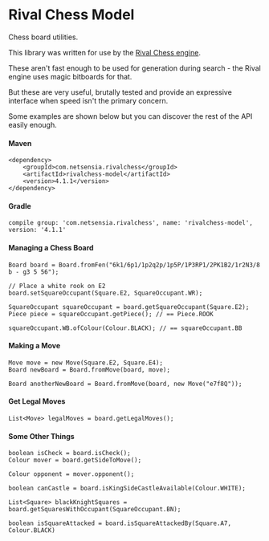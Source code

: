 Rival Chess Model
=================

Chess board utilities. 

This library was written for use by the [Rival Chess engine](https://github.com/chris-moreton/rivalchess-engine).

These aren't fast enough to be used for generation during search - the Rival engine uses magic bitboards for that.

But these are very useful, brutally tested and provide an expressive interface when speed isn't the primary concern.

Some examples are shown below but you can discover the rest of the API easily enough.

#### Maven

    <dependency>
        <groupId>com.netsensia.rivalchess</groupId>
        <artifactId>rivalchess-model</artifactId>
        <version>4.1.1</version>
    </dependency>
    
#### Gradle

    compile group: 'com.netsensia.rivalchess', name: 'rivalchess-model', version: '4.1.1'

#### Managing a Chess Board

    Board board = Board.fromFen("6k1/6p1/1p2q2p/1p5P/1P3RP1/2PK1B2/1r2N3/8 b - g3 5 56");
    
    // Place a white rook on E2
    board.setSquareOccupant(Square.E2, SquareOccupant.WR);
    
    SquareOccupant squareOccupant = board.getSquareOccupant(Square.E2);
    Piece piece = squareOccupant.getPiece(); // == Piece.ROOK
    
    squareOccupant.WB.ofColour(Colour.BLACK); // == squareOccupant.BB
    
#### Making a Move

    Move move = new Move(Square.E2, Square.E4);
    Board newBoard = Board.fromMove(board, move);
    
    Board anotherNewBoard = Board.fromMove(board, new Move("e7f8Q"));
    
#### Get Legal Moves

    List<Move> legalMoves = board.getLegalMoves();
    
#### Some Other Things

    boolean isCheck = board.isCheck();
    Colour mover = board.getSideToMove();
    
    Colour opponent = mover.opponent();
    
    boolean canCastle = board.isKingSideCastleAvailable(Colour.WHITE);

    List<Square> blackKnightSquares = board.getSquaresWithOccupant(SquareOccupant.BN);

    boolean isSquareAttacked = board.isSquareAttackedBy(Square.A7, Colour.BLACK)